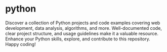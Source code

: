 # python
Discover a collection of Python projects and code examples covering web development, data analysis, algorithms, and more. Well-documented code, clear project structure, and usage guidelines make it a valuable resource. Enhance your Python skills, explore, and contribute to this repository. Happy coding!
